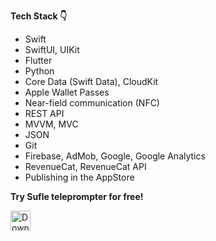 **Tech Stack 👇**

- Swift
- SwiftUI, UIKit
- Flutter
- Python
- Core Data (Swift Data), CloudKit
- Apple Wallet Passes
- Near-field communication (NFC)
- REST API
- MVVM, MVC
- JSON
- Git
- Firebase, AdMob, Google, Google Analytics
- RevenueCat, RevenueCat API
- Publishing in the AppStore

**Try Sufle teleprompter for free!**

<a href="https://apps.apple.com/app/teleprompter-sufle/id1661179941" title="Sufle – Teleprompter App">
  <img align="left" alt="Download on the AppStore" height="32" src="https://github.com/obrienser/obrienser/assets/50111192/fd8d4800-435b-4ed8-94b2-91b413f20a90">
</a>
